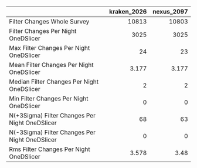 |                                                |   kraken_2026 |   nexus_2097 |
|:-----------------------------------------------|--------------:|-------------:|
| Filter Changes Whole Survey                    |     10813     |    10803     |
| Filter Changes Per Night OneDSlicer            |      3025     |     3025     |
| Max Filter Changes Per Night OneDSlicer        |        24     |       23     |
| Mean Filter Changes Per Night OneDSlicer       |         3.177 |        3.177 |
| Median Filter Changes Per Night OneDSlicer     |         2     |        2     |
| Min Filter Changes Per Night OneDSlicer        |         0     |        0     |
| N(+3Sigma) Filter Changes Per Night OneDSlicer |        68     |       63     |
| N(-3Sigma) Filter Changes Per Night OneDSlicer |         0     |        0     |
| Rms Filter Changes Per Night OneDSlicer        |         3.578 |        3.48  |

